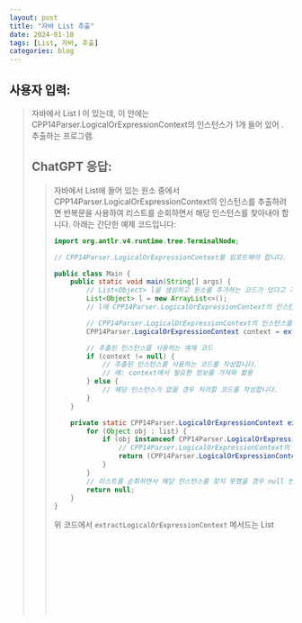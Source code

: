 ```yaml
---
layout: post
title: "자바 List 추출"
date: 2024-01-18
tags: [List, 자바, 추출]
categories: blog
---
```


## 사용자 입력:
> 자바에서 List<Object>  l 이 있는데, 이 안에는 CPP14Parser.LogicalOrExpressionContext의 인스턴스가  1개 들어 있어 . 추출하는 프로그램.

## ChatGPT 응답:
> 자바에서 List<Object>에 들어 있는 원소 중에서 CPP14Parser.LogicalOrExpressionContext의 인스턴스를 추출하려면 반복문을 사용하여 리스트를 순회하면서 해당 인스턴스를 찾아내야 합니다. 아래는 간단한 예제 코드입니다:

```java
import org.antlr.v4.runtime.tree.TerminalNode;

// CPP14Parser.LogicalOrExpressionContext를 임포트해야 합니다.

public class Main {
    public static void main(String[] args) {
        // List<Object> l을 생성하고 원소를 추가하는 코드가 있다고 가정합니다.
        List<Object> l = new ArrayList<>();
        // l에 CPP14Parser.LogicalOrExpressionContext의 인스턴스를 추가하는 코드가 있다고 가정합니다.

        // CPP14Parser.LogicalOrExpressionContext의 인스턴스를 추출하는 메서드 호출
        CPP14Parser.LogicalOrExpressionContext context = extractLogicalOrExpressionContext(l);

        // 추출된 인스턴스를 사용하는 예제 코드
        if (context != null) {
            // 추출된 인스턴스를 사용하는 코드를 작성합니다.
            // 예: context에서 필요한 정보를 가져와 활용
        } else {
            // 해당 인스턴스가 없을 경우 처리할 코드를 작성합니다.
        }
    }

    private static CPP14Parser.LogicalOrExpressionContext extractLogicalOrExpressionContext(List<Object> list) {
        for (Object obj : list) {
            if (obj instanceof CPP14Parser.LogicalOrExpressionContext) {
                // CPP14Parser.LogicalOrExpressionContext의 인스턴스를 찾았을 경우 반환
                return (CPP14Parser.LogicalOrExpressionContext) obj;
            }
        }
        // 리스트를 순회하면서 해당 인스턴스를 찾지 못했을 경우 null 반환
        return null;
    }
}
```

위 코드에서 `extractLogicalOrExpressionContext` 메서드는 List<Object>에서 CPP14Parser.LogicalOrExpressionContext의 인스턴스를 찾아내는 역할을 합니다. 해당 인스턴스를 찾으면 반환하고, 찾지 못하면 null을 반환합니다. 이후에는 반환된 인스턴스를 활용하여 필요한 작업을 수행할 수 있습니다.

## 사용자 입력:
> 야.... stream api로 못해

## ChatGPT 응답:
> 알겠습니다. Java의 Stream API를 사용하여 해당 인스턴스를 추출하는 방법을 제시해 드리겠습니다. 이를 위해 `filter` 메서드를 사용하여 원하는 조건을 만족하는 요소를 찾을 수 있습니다.

```java
import java.util.List;
import java.util.Optional;

public class Main {
    public static void main(String[] args) {
        // List<Object> l을 생성하고 원소를 추가하는 코드가 있다고 가정합니다.
        List<Object> l = new ArrayList<>();
        // l에 CPP14Parser.LogicalOrExpressionContext의 인스턴스를 추가하는 코드가 있다고 가정합니다.

        // CPP14Parser.LogicalOrExpressionContext의 인스턴스를 추출하는 메서드 호출
        Optional<CPP14Parser.LogicalOrExpressionContext> contextOptional = extractLogicalOrExpressionContext(l);

        // 추출된 인스턴스를 사용하는 예제 코드
        contextOptional.ifPresent(context -> {
            // 추출된 인스턴스를 사용하는 코드를 작성합니다.
            // 예: context에서 필요한 정보를 가져와 활용
        });
    }

    private static Optional<CPP14Parser.LogicalOrExpressionContext> extractLogicalOrExpressionContext(List<Object> list) {
        return list.stream()
                .filter(obj -> obj instanceof CPP14Parser.LogicalOrExpressionContext)
                .map(obj -> (CPP14Parser.LogicalOrExpressionContext) obj)
                .findFirst();
    }
}
```

위 코드에서 `extractLogicalOrExpressionContext` 메서드는 Stream API를 사용하여 List를 스트림으로 변환하고, `filter`와 `map`을 이용하여 조건에 맞는 인스턴스를 찾아냅니다. `findFirst` 메서드를 통해 첫 번째로 발견된 인스턴스를 `Optional` 객체로 감싸서 반환합니다. 이후에는 `ifPresent` 메서드를 사용하여 값이 존재할 경우에만 처리 코드를 실행할 수 있습니다.

## 사용자 입력:
> 그런데, optional이 아니라, 무조건 있거든.

## ChatGPT 응답:
> 만약 당신이 확신하고 있다면, 그리고 해당 리스트에는 반드시 한 개의 `CPP14Parser.LogicalOrExpressionContext` 인스턴스가 있다면, Optional 대신 직접 해당 인스턴스를 반환할 수 있습니다.

```java
import java.util.List;

public class Main {
    public static void main(String[] args) {
        // List<Object> l을 생성하고 원소를 추가하는 코드가 있다고 가정합니다.
        List<Object> l = new ArrayList<>();
        // l에 CPP14Parser.LogicalOrExpressionContext의 인스턴스를 추가하는 코드가 있다고 가정합니다.

        // CPP14Parser.LogicalOrExpressionContext의 인스턴스를 추출하는 메서드 호출
        CPP14Parser.LogicalOrExpressionContext context = extractLogicalOrExpressionContext(l);

        // 추출된 인스턴스를 사용하는 예제 코드
        // context가 null이 아니므로 바로 사용 가능
        // 예: context에서 필요한 정보를 가져와 활용
    }

    private static CPP14Parser.LogicalOrExpressionContext extractLogicalOrExpressionContext(List<Object> list) {
        for (Object obj : list) {
            if (obj instanceof CPP14Parser.LogicalOrExpressionContext) {
                // CPP14Parser.LogicalOrExpressionContext의 인스턴스를 찾았을 경우 반환
                return (CPP14Parser.LogicalOrExpressionContext) obj;
            }
        }
        // 리스트를 순회하면서 해당 인스턴스를 찾지 못했을 경우 예외 또는 다른 처리 방식을 선택할 수 있습니다.
        throw new IllegalStateException("List does not contain the expected instance");
    }
}
```

이 경우에는 `Optional`을 사용하지 않고, 직접 해당 인스턴스를 반환하며, 해당 인스턴스가 없는 경우에는 예외를 던지도록 했습니다. 다만, 주의해야 할 점은 리스트가 비어 있는 경우에는 `NullPointerException`이 발생할 수 있습니다. 그러므로 리스트가 비어 있지 않다는 것을 확실히 확인한 후에 이 코드를 사용해야 합니다.

## 사용자 입력:
> 이전 코드에서 contextOptional에 있는 변수를 할당하려면?

## ChatGPT 응답:
> `contextOptional` 변수를 할당하고자 한다면, 아래와 같이 코드를 수정할 수 있습니다:

```java
import java.util.List;
import java.util.Optional;

public class Main {
    public static void main(String[] args) {
        // List<Object> l을 생성하고 원소를 추가하는 코드가 있다고 가정합니다.
        List<Object> l = new ArrayList<>();
        // l에 CPP14Parser.LogicalOrExpressionContext의 인스턴스를 추가하는 코드가 있다고 가정합니다.

        // CPP14Parser.LogicalOrExpressionContext의 인스턴스를 추출하는 메서드 호출
        Optional<CPP14Parser.LogicalOrExpressionContext> contextOptional = extractLogicalOrExpressionContext(l);

        // contextOptional 변수에 할당
        CPP14Parser.LogicalOrExpressionContext context = contextOptional.orElseThrow();

        // 추출된 인스턴스를 사용하는 예제 코드
        // context 변수를 사용하여 필요한 정보를 가져와 활용
    }

    private static Optional<CPP14Parser.LogicalOrExpressionContext> extractLogicalOrExpressionContext(List<Object> list) {
        return list.stream()
                .filter(obj -> obj instanceof CPP14Parser.LogicalOrExpressionContext)
                .map(obj -> (CPP14Parser.LogicalOrExpressionContext) obj)
                .findFirst();
    }
}
```

위 코드에서 `contextOptional.orElseThrow()`를 사용하여 `Optional`이 비어 있는 경우에 예외를 던집니다. 이렇게 하면 `context` 변수에는 반드시 값이 들어가게 됩니다. 다만, 여전히 리스트가 비어 있는 경우에는 `NullPointerException`이 발생할 수 있으므로, 리스트가 비어 있지 않다는 것을 확실히 확인한 후에 사용해야 합니다.

